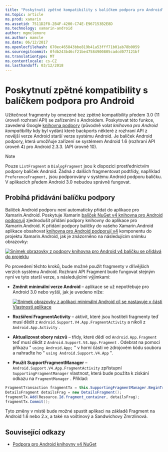 ```yaml
---
title: "Poskytnutí zpětné kompatibility s balíčkem podpora pro Android"
ms.topic: article
ms.prod: xamarin
ms.assetid: 7511D2F8-2B4F-4200-C74E-E967153B2E8D
ms.technology: xamarin-android
author: mgmclemore
ms.author: mamcle
ms.date: 06/12/2017
ms.openlocfilehash: 670ec465843bbe819b41a53fff71b01ab78b0059
ms.sourcegitcommit: 0fdb243b46cf21be47584900805cadcd077121bf
ms.translationtype: MT
ms.contentlocale: cs-CZ
ms.lasthandoff: 03/12/2018
---
```

# <a name="providing-backwards-compatibility-with-the-android-support-package"></a>Poskytnutí zpětné kompatibility s balíčkem podpora pro Android

Užitečnost fragmenty by omezené bez zpětné kompatibility předem 3.0 (11 úroveň rozhraní API) se zařízeními s Androidem. Poskytovat této funkce, zavedená Google [knihovna podpory](http://developer.android.com/sdk/compatibility-library.html) (původně volat *knihovna pro Android kompatibility* kdy byl vydán) které backports některé z rozhraní API z novější verze Android starší verze systému Android. Je balíček Android podpory, která umožňuje zařízení se systémem Android 1.6 (rozhraní API úroveň 4) pro Android 2.3.3. (API úrovně 10).

> [!NOTE]
> Pouze `ListFragment` a `DialogFragment` jsou k dispozici prostřednictvím podpory balíček Android. Žádná z dalších fragmentovat podtřídy, například `PreferenceFragment,` jsou podporovány v systému Android podporu balíčku. V aplikacích předem Android 3.0 nebudou správně fungovat. 


## <a name="adding-the-support-package"></a>Probíhá přidávání balíčku podpory

Balíček Android podporu není automaticky přidat do aplikace pro Xamarin.Android. Poskytuje Xamarin [balíček NuGet v4 knihovna pro Android podporují](https://www.nuget.org/packages/Xamarin.Android.Support.v4/) zjednodušit přidání podpory knihovny do aplikace pro Xamarin.Android. K přidání podpory balíčky do vašeho Xamarin.Android aplikace obsahovat [knihovna pro Android podporují v4](https://www.nuget.org/packages/Xamarin.Android.Support.v4/) komponentu do projektu Xamarin.Android, jak je znázorněno na následujícím snímku obrazovky: 

[![Snímek obrazovky z podpory knihovna pro Android v4 balíčku se přidává do projektu](providing-backwards-compatibility-images/02.png)](providing-backwards-compatibility-images/02.png#lightbox)

Po provedení těchto kroků, bude možné použít fragmenty v dřívějších verzích systému Android. Rozhraní API Fragment bude fungovat stejným nyní ve tyto starší verze, s následujícími výjimkami: 

-   **Změnit minimální verze Android** &ndash; aplikace se už nepotřebuje pro Android 3.0 nebo vyšší, jak je uvedeno níže: 

    [![Snímek obrazovky z aplikaci minimální Android cíl se nastavuje v části Vlastnosti aplikace](providing-backwards-compatibility-images/03.png)](providing-backwards-compatibility-images/03.png#lightbox)

-   **Rozšíření FragmentActivity** &ndash; aktivit, které jsou hostiteli fragmenty teď musí dědit z `Android.Support.V4.App.FragmentActivity` a nikoli z `Android.App.Activity` . 

-   **Aktualizovat obory názvů** &ndash; třídy, které dědí od `Android.App.Fragment` teď musí dědit z `Android.Support.V4.App.Fragment` . Odebrat na pomocí příkazu " `using Android.App;` " v horní části ve zdrojovém kódu souboru a nahraďte ho " `using Android.Support.V4.App` ". 

-   **Použít SupportFragmentManager** &ndash; `Android.Support.V4.App.FragmentActivity` zpřístupní `SupportingFragmentManager` vlastnost, která bude použita k získání odkazu na `FragmentManager` . Příklad: 

```csharp
FragmentTransaction fragmentTx = this.SupportingFragmentManager.BeginTransaction();
DetailsFragment detailsFrag = new DetailsFragment();
fragmentTx.Add(Resource.Id.fragment_container, detailsFrag);
fragmentTx.Commit();
```

Tyto změny v místě bude možné spustit aplikaci na základě Fragment na Android 1.6 nebo 2.x, a také na voštinový a Sandwichovy Zmrzlinová. 


## <a name="related-links"></a>Související odkazy

- [Podpora pro Android knihovny v4 NuGet](https://www.nuget.org/packages/Xamarin.Android.Support.v4/)
